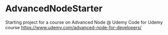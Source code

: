 # AdvancedNodeStarter
Starting project for a course on Advanced Node @ Udemy
Code for Udemy course <a href="https://www.udemy.com/advanced-node-for-developers/">https://www.udemy.com/advanced-node-for-developers/</a>
